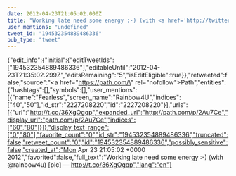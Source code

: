 ```yaml
---
date: 2012-04-23T21:05:02.000Z
title: "Working late need some energy :-) (with <a href='http://twitter.com/rainbow4u'>@rainbow4u</a>) [pic] — http://t.co/36XgOgqp″"
user_mentions: "undefined"
tweet_id: "194532354889486336"
pub_type: "tweet"
---
```

{"edit_info":{"initial":{"editTweetIds":["194532354889486336"],"editableUntil":"2012-04-23T21:35:02.299Z","editsRemaining":"5","isEditEligible":true}},"retweeted":false,"source":"<a href=\"https://path.com/\" rel=\"nofollow\">Path</a>","entities":{"hashtags":[],"symbols":[],"user_mentions":[{"name":"Fearless","screen_name":"Rainbow4U","indices":["40","50"],"id_str":"2227208220","id":"2227208220"}],"urls":[{"url":"http://t.co/36XgOgqp","expanded_url":"http://path.com/p/2Au7Ce","display_url":"path.com/p/2Au7Ce","indices":["60","80"]}]},"display_text_range":["0","80"],"favorite_count":"0","id_str":"194532354889486336","truncated":false,"retweet_count":"0","id":"194532354889486336","possibly_sensitive":false,"created_at":"Mon Apr 23 21:05:02 +0000 2012","favorited":false,"full_text":"Working late need some energy :-) (with @rainbow4u) [pic] — http://t.co/36XgOgqp","lang":"en"}
